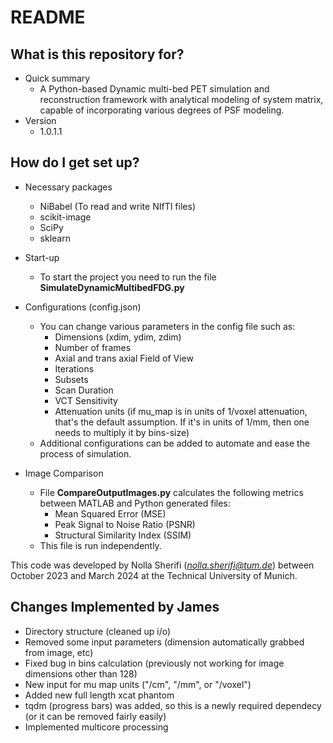 # README
## What is this repository for?

* Quick summary
	* A Python-based Dynamic multi-bed PET simulation and reconstruction framework with analytical modeling of system matrix, capable of incorporating various degrees of PSF modeling. 
* Version
	* 1.0.1.1

## How do I get set up?
* Necessary packages
	* NiBabel (To read and write NIfTI files)
	* scikit-image
	* SciPy
	* sklearn

* Start-up
	* To start the project you need to run the file **SimulateDynamicMultibedFDG.py**

* Configurations (config.json)
	* You can change various parameters in the config file such as:
		* Dimensions (xdim, ydim, zdim)
		* Number of frames
		* Axial and trans axial Field of View
		* Iterations
		* Subsets
		* Scan Duration
		* VCT Sensitivity
		* Attenuation units (if mu_map is in units of 1/voxel attenuation, that's the default assumption. If it's in units of 1/mm, then one needs to multiply it by bins-size)
	* Additional configurations can be added to automate and ease the process of simulation.

* Image Comparison
	* File **CompareOutputImages.py** calculates the following metrics between MATLAB and Python generated files:
		* Mean Squared Error (MSE)
	  	* Peak Signal to Noise Ratio (PSNR)
	  	* Structural Similarity Index (SSIM)
	* This file is run independently.


This code was developed by Nolla Sherifi (*nolla.sherifi@tum.de*) between October 2023 and March 2024 at the Technical University of Munich.

## Changes Implemented by James
* Directory structure (cleaned up i/o)
* Removed some input parameters (dimension automatically grabbed from image, etc)
* Fixed bug in bins calculation (previously not working for image dimensions other than 128)
* New input for mu map units ("/cm", "/mm", or "/voxel")
* Added new full length xcat phantom
* tqdm (progress bars) was added, so this is a newly required dependecy (or it can be removed fairly easily)
* Implemented multicore processing